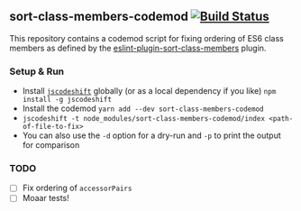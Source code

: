 ## sort-class-members-codemod [![Build Status](https://travis-ci.org/pastelsky/sort-class-members.svg)](https://travis-ci.org/pastelsky/sort-class-members)

This repository contains a codemod script for fixing ordering of ES6 class members as defined by the [eslint-plugin-sort-class-members](https://github.com/bryanrsmith/eslint-plugin-sort-class-members) plugin. 


### Setup & Run

  * Install [`jscodeshift`](https://github.com/facebook/jscodeshift) globally (or as a local dependency if you like)
   `npm install -g jscodeshift`
  * Install the codemod `yarn add --dev sort-class-members-codemod`
  * `jscodeshift -t node_modules/sort-class-members-codemod/index <path-of-file-to-fix>`
  * You can also use the `-d` option for a dry-run and `-p` to print the output
    for comparison

### TODO
- [ ] Fix ordering of `accessorPairs`
- [ ] Moaar tests!
